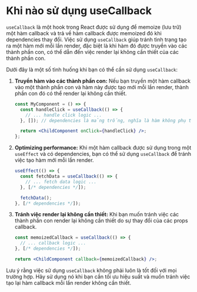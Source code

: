 # Khi nào sử dụng useCallback
`useCallback` là một hook trong React được sử dụng để memoize (lưu trữ) một hàm callback và trả về hàm callback được memoized đó khi dependencies thay đổi. Việc sử dụng `useCallback` giúp tránh tình trạng tạo ra một hàm mới mỗi lần render, đặc biệt là khi hàm đó được truyền vào các thành phần con, có thể dẫn đến việc render lại không cần thiết của các thành phần con.

Dưới đây là một số tình huống khi bạn có thể cần sử dụng `useCallback`:

1. **Truyền hàm vào các thành phần con:** Nếu bạn truyền một hàm callback vào một thành phần con và hàm này được tạo mới mỗi lần render, thành phần con đó có thể render lại không cần thiết.

    ```jsx
    const MyComponent = () => {
      const handleClick = useCallback(() => {
        // ... handle click logic ...
      }, []); // dependencies là mảng trống, nghĩa là hàm không phụ thuộc vào bất kỳ giá trị nào

      return <ChildComponent onClick={handleClick} />;
    };
    ```

2. **Optimizing performance:** Khi một hàm callback được sử dụng trong một `useEffect` và có dependencies, bạn có thể sử dụng `useCallback` để tránh việc tạo hàm mới mỗi lần render.

    ```jsx
    useEffect(() => {
      const fetchData = useCallback(() => {
        // ... fetch data logic ...
      }, [/* dependencies */]);

      fetchData();
    }, [/* dependencies */]);
    ```

3. **Tránh việc render lại không cần thiết:** Khi bạn muốn tránh việc các thành phần con render lại không cần thiết do sự thay đổi của các props callback.

    ```jsx
    const memoizedCallback = useCallback(() => {
      // ... callback logic ...
    }, [/* dependencies */]);

    return <ChildComponent callback={memoizedCallback} />;
    ```

Lưu ý rằng việc sử dụng `useCallback` không phải luôn là tốt đối với mọi trường hợp. Hãy sử dụng nó khi bạn cần tối ưu hiệu suất và muốn tránh việc tạo lại hàm callback mỗi lần render không cần thiết.